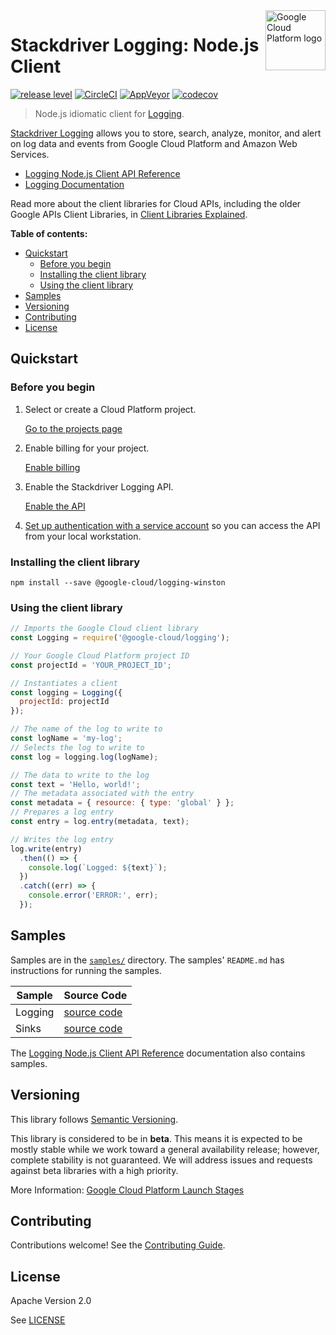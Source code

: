 <img src="https://avatars2.githubusercontent.com/u/2810941?v=3&s=96" alt="Google Cloud Platform logo" title="Google Cloud Platform" align="right" height="96" width="96"/>

# Stackdriver Logging: Node.js Client

[![release level](https://img.shields.io/badge/release%20level-beta-yellow.svg?style&#x3D;flat)](https://cloud.google.com/terms/launch-stages)
[![CircleCI](https://img.shields.io/circleci/project/github/googleapis/nodejs-logging-winston.svg?style=flat)](https://circleci.com/gh/googleapis/nodejs-logging-winston)
[![AppVeyor](https://ci.appveyor.com/api/projects/status/github/googleapis/nodejs-logging-winston?branch=master&svg=true)](https://ci.appveyor.com/project/googleapis/nodejs-logging-winston)
[![codecov](https://img.shields.io/codecov/c/github/googleapis/nodejs-logging-winston/master.svg?style=flat)](https://codecov.io/gh/googleapis/nodejs-logging-winston)

> Node.js idiomatic client for [Logging][product-docs].

[Stackdriver Logging](https://cloud.google.com/logging/docs) allows you to store, search, analyze, monitor, and alert on log data and events from Google Cloud Platform and Amazon Web Services.

* [Logging Node.js Client API Reference][client-docs]
* [Logging Documentation][product-docs]

Read more about the client libraries for Cloud APIs, including the older
Google APIs Client Libraries, in [Client Libraries Explained][explained].

[explained]: https://cloud.google.com/apis/docs/client-libraries-explained

**Table of contents:**

* [Quickstart](#quickstart)
  * [Before you begin](#before-you-begin)
  * [Installing the client library](#installing-the-client-library)
  * [Using the client library](#using-the-client-library)
* [Samples](#samples)
* [Versioning](#versioning)
* [Contributing](#contributing)
* [License](#license)

## Quickstart

### Before you begin

1.  Select or create a Cloud Platform project.

    [Go to the projects page][projects]

1.  Enable billing for your project.

    [Enable billing][billing]

1.  Enable the Stackdriver Logging API.

    [Enable the API][enable_api]

1.  [Set up authentication with a service account][auth] so you can access the
    API from your local workstation.

[projects]: https://console.cloud.google.com/project
[billing]: https://support.google.com/cloud/answer/6293499#enable-billing
[enable_api]: https://console.cloud.google.com/flows/enableapi?apiid=logging.googleapis.com
[auth]: https://cloud.google.com/docs/authentication/getting-started

### Installing the client library

    npm install --save @google-cloud/logging-winston

### Using the client library

```javascript
// Imports the Google Cloud client library
const Logging = require('@google-cloud/logging');

// Your Google Cloud Platform project ID
const projectId = 'YOUR_PROJECT_ID';

// Instantiates a client
const logging = Logging({
  projectId: projectId
});

// The name of the log to write to
const logName = 'my-log';
// Selects the log to write to
const log = logging.log(logName);

// The data to write to the log
const text = 'Hello, world!';
// The metadata associated with the entry
const metadata = { resource: { type: 'global' } };
// Prepares a log entry
const entry = log.entry(metadata, text);

// Writes the log entry
log.write(entry)
  .then(() => {
    console.log(`Logged: ${text}`);
  })
  .catch((err) => {
    console.error('ERROR:', err);
  });
```

## Samples

Samples are in the [`samples/`](https://github.com/googleapis/nodejs-logging-winston/blob/master/samples) directory. The samples' `README.md`
has instructions for running the samples.

| Sample                      | Source Code                       |
| --------------------------- | --------------------------------- |
| Logging | [source code](https://github.com/googleapis/nodejs-logging-winston/blob/master/samples/logs.js) |
| Sinks | [source code](https://github.com/googleapis/nodejs-logging-winston/blob/master/samples/sinks.js) |

The [Logging Node.js Client API Reference][client-docs] documentation
also contains samples.

## Versioning

This library follows [Semantic Versioning](http://semver.org/).

This library is considered to be in **beta**. This means it is expected to be
mostly stable while we work toward a general availability release; however,
complete stability is not guaranteed. We will address issues and requests
against beta libraries with a high priority.

More Information: [Google Cloud Platform Launch Stages][launch_stages]

[launch_stages]: https://cloud.google.com/terms/launch-stages

## Contributing

Contributions welcome! See the [Contributing Guide](.github/CONTRIBUTING.md).

## License

Apache Version 2.0

See [LICENSE](LICENSE)

[client-docs]: https://cloud.google.com/logging/docs/setup/nodejs
[product-docs]: https://cloud.google.com/logging/docs
